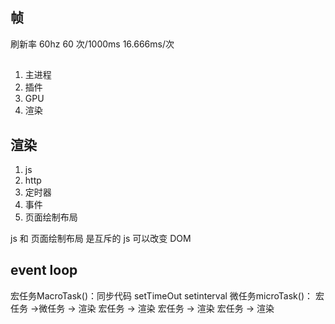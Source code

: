 ## 帧
刷新率 60hz
60 次/1000ms    16.666ms/次

## 
1. 主进程
2. 插件
3. GPU
4. 渲染

## 渲染
1. js
2. http
3. 定时器
4. 事件
5. 页面绘制布局

js 和 页面绘制布局 是互斥的 
js 可以改变 DOM 

## event loop
宏任务MacroTask()：同步代码 setTimeOut setinterval
微任务microTask()：
宏任务 ->微任务 -> 渲染  宏任务 -> 渲染  宏任务 -> 渲染  宏任务 -> 渲染